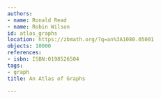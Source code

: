 ```yaml
---
authors:
- name: Ronald Read
- name: Robin Wilson
id: atlas_graphs
location: https://zbmath.org/?q=an%3A1080.05001
objects: 10000
references:
- isbn: ISBN:0198526504
tags:
- graph
title: An Atlas of Graphs

---
```


